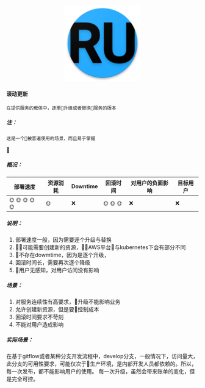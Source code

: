 <p align="center">
   <img width="200" src="ru.png">
</p>

#### 滚动更新
    在提供服务的载体中，逐渐升级或者替换服务的版本

##### 注：
    这是一个被普遍使用的场景，而且易于掌握

##### 概况：

| 部署速度 |  资源消耗  | Downtime  | 回滚时间  | 对用户的负面影响| 目标用户|
| -------| ---------| --------| --------| --------|--------|
| :sun_with_face: :sun_with_face: :sun_with_face: :sun_with_face: :sun_with_face: |  :sun_with_face:   | :x:   | :sun_with_face: :sun_with_face: :sun_with_face: | :x: | :x: |

##### 说明：
1. 部署速度一般，因为需要逐个升级与替换
2. 可能需要创建新的资源，AWS平台与kubernetes下会有部分不同
3. 不存在dowmtime，因为是逐个升级，
4. 回滚时间长，需要再次逐个降级
5. 用户无感知，对用户访问没有影响
   
##### 场景：
1. 对服务连续性有高要求，升级不能影响业务
2. 允许创建新资源，但是要控制成本
3. 回滚时间要求不苛刻
4. 不能对用户造成影响
   
##### 实际场景：
在基于gitflow或者某种分支开发流程中，develop分支，一般情况下，访问量大，此分支的可用性要求，可能仅次于生产环境，是内部开发人员都依赖的。所以，每一次发布，都不能影响用户的使用。
每一次升级，虽然会带来账单的变化，但是完全可控。
